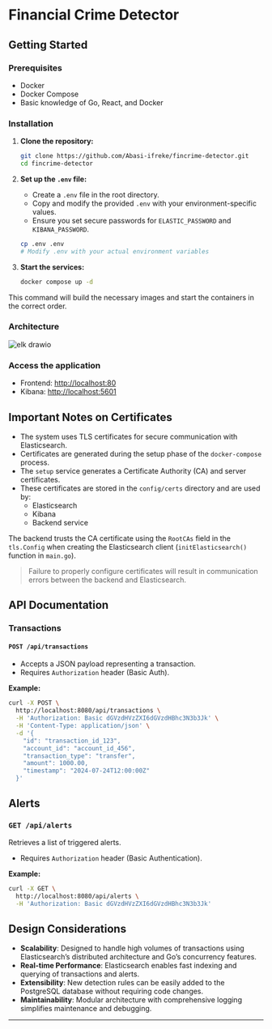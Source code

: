 # Financial Crime Detector

## Getting Started

### Prerequisites
- Docker
- Docker Compose
- Basic knowledge of Go, React, and Docker

### Installation

1. **Clone the repository:**
    ```bash
    git clone https://github.com/Abasi-ifreke/fincrime-detector.git
    cd fincrime-detector
    ```

2. **Set up the `.env` file:**
    - Create a `.env` file in the root directory.
    - Copy and modify the provided `.env` with your environment-specific values.
    - Ensure you set secure passwords for `ELASTIC_PASSWORD` and `KIBANA_PASSWORD`.

    ```bash
    cp .env .env
    # Modify .env with your actual environment variables
    ```

3. **Start the services:**
    ```bash
    docker compose up -d
    ```

This command will build the necessary images and start the containers in the correct order.

### Architecture

![elk drawio](https://github.com/user-attachments/assets/df9ec97f-f420-4afd-afe1-1e652f9831b1)

### Access the application
- Frontend: [http://localhost:80](http://localhost:80)
- Kibana: [http://localhost:5601](http://localhost:5601)

## Important Notes on Certificates
- The system uses TLS certificates for secure communication with Elasticsearch.
- Certificates are generated during the setup phase of the `docker-compose` process.
- The `setup` service generates a Certificate Authority (CA) and server certificates.
- These certificates are stored in the `config/certs` directory and are used by:
  - Elasticsearch
  - Kibana
  - Backend service

The backend trusts the CA certificate using the `RootCAs` field in the `tls.Config` when creating the Elasticsearch client (`initElasticsearch()` function in `main.go`).

> Failure to properly configure certificates will result in communication errors between the backend and Elasticsearch.

## API Documentation

### Transactions

#### `POST /api/transactions`
- Accepts a JSON payload representing a transaction.
- Requires `Authorization` header (Basic Auth).

**Example:**
```bash
curl -X POST \
  http://localhost:8080/api/transactions \
  -H 'Authorization: Basic dGVzdHVzZXI6dGVzdHBhc3N3b3Jk' \
  -H 'Content-Type: application/json' \
  -d '{
    "id": "transaction_id_123",
    "account_id": "account_id_456",
    "transaction_type": "transfer",
    "amount": 1000.00,
    "timestamp": "2024-07-24T12:00:00Z"
  }'
```

## Alerts

### `GET /api/alerts`
Retrieves a list of triggered alerts.

- Requires `Authorization` header (Basic Authentication).

**Example:**
```bash
curl -X GET \
  http://localhost:8080/api/alerts \
  -H 'Authorization: Basic dGVzdHVzZXI6dGVzdHBhc3N3b3Jk'
```

## Design Considerations

- **Scalability**: Designed to handle high volumes of transactions using Elasticsearch’s distributed architecture and Go’s concurrency features.
- **Real-time Performance**: Elasticsearch enables fast indexing and querying of transactions and alerts.
- **Extensibility**: New detection rules can be easily added to the PostgreSQL database without requiring code changes.
- **Maintainability**: Modular architecture with comprehensive logging simplifies maintenance and debugging.

---
